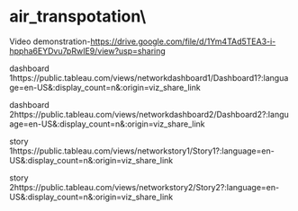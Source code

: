 # air_transpotation\

Video demonstration-https://drive.google.com/file/d/1Ym4TAd5TEA3-i-hppha6EYDvu7pRwIE9/view?usp=sharing

dashboard 1https://public.tableau.com/views/networkdashboard1/Dashboard1?:language=en-US&:display_count=n&:origin=viz_share_link

dashboard 2https://public.tableau.com/views/networkdashboard2/Dashboard2?:language=en-US&:display_count=n&:origin=viz_share_link

story 1https://public.tableau.com/views/networkstory1/Story1?:language=en-US&:display_count=n&:origin=viz_share_link

story 2https://public.tableau.com/views/networkstory2/Story2?:language=en-US&:display_count=n&:origin=viz_share_link
